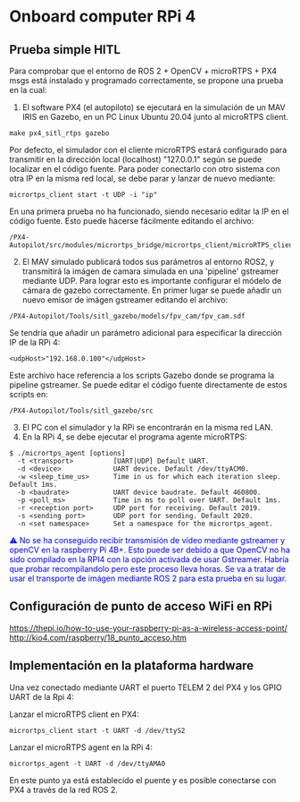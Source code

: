 # Onboard computer RPi 4
## Prueba simple HITL
Para comprobar que el entorno de ROS 2 + OpenCV + microRTPS + PX4 msgs está instalado y programado correctamente, se propone una prueba en la cual:
1. El software PX4 (el autopiloto) se ejecutará en la simulación de un MAV IRIS en Gazebo, en un PC Linux Ubuntu 20.04 junto al microRTPS client.

```
make px4_sitl_rtps gazebo
```
Por defecto, el simulador con el cliente microRTPS estará configurado para transmitir en la dirección local (localhost) "127.0.0.1" según se puede localizar en el código fuente. Para poder conectarlo con otro sistema con otra IP en la misma red local, se debe parar y lanzar de nuevo mediante:
```
micrortps_client start -t UDP -i "ip"
```
En una primera prueba no ha funcionado, siendo necesario editar la IP en el código fuente. Esto puede hacerse fácilmente editando el archivo:
```
/PX4-Autopilot/src/modules/micrortps_bridge/micrortps_client/microRTPS_client.h
```
2. El MAV simulado publicará todos sus parámetros al entorno ROS2, y transmitirá la imágen de camara simulada en una 'pipeline' gstreamer mediante UDP.
Para lograr esto es importante configurar el módelo de cámara de gazebo correctamente. En primer lugar se puede añadir un nuevo emisor de imágen gstreamer editando el archivo:
```
/PX4-Autopilot/Tools/sitl_gazebo/models/fpv_cam/fpv_cam.sdf
```
Se tendría que añadir un parámetro adicional para especificar la dirección IP de la RPi 4:
```
<udpHost>"192.168.0.100"</udpHost>
```
Este archivo hace referencia a los scripts Gazebo donde se programa la pipeline gstreamer. Se puede editar el código fuente directamente de estos scripts en:
```
/PX4-Autopilot/Tools/sitl_gazebo/src
```

3. El PC con el simulador y la RPi se encontrarán en la misma red LAN.
4. En la RPi 4, se debe ejecutar el programa agente microRTPS:
```
$ ./micrortps_agent [options]
  -t <transport>          [UART|UDP] Default UART.
  -d <device>             UART device. Default /dev/ttyACM0.
  -w <sleep_time_us>      Time in us for which each iteration sleep. Default 1ms.
  -b <baudrate>           UART device baudrate. Default 460800.
  -p <poll_ms>            Time in ms to poll over UART. Default 1ms.
  -r <reception port>     UDP port for receiving. Default 2019.
  -s <sending port>       UDP port for sending. Default 2020.
  -n <set namespace>      Set a namespace for the micrortps_agent.
  ```
<span style="color:blue">⚠️ No se ha conseguido recibir transmisión de vídeo mediante gstreamer y openCV en la raspberry Pi 4B+. Esto puede ser debido a que OpenCV no ha sido compilado en la RPI4 con la opción activada de usar Gstreamer. Habría que probar recompilandolo pero este proceso lleva horas. Se va a tratar de usar el transporte de imágen mediante ROS 2 para esta prueba en su lugar.</span>

## Configuración de punto de acceso WiFi en RPi
https://thepi.io/how-to-use-your-raspberry-pi-as-a-wireless-access-point/
http://kio4.com/raspberry/18_punto_acceso.htm

## Implementación en la plataforma hardware
Una vez conectado mediante UART el puerto TELEM 2 del PX4 y los GPIO UART de la Rpi 4:

Lanzar el microRTPS client en PX4:
```
micrortps_client start -t UART -d /dev/ttyS2
```
Lanzar el microRTPS agent en la RPi 4:
```
micrortps_agent -t UART -d /dev/ttyAMA0 
```
En este punto ya está establecido el puente y es posible conectarse con PX4 a través de la red ROS 2.
